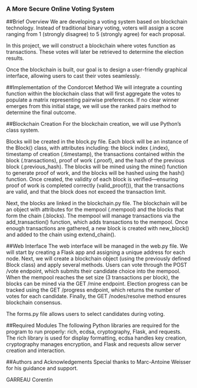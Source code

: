 ### A More Secure Online Voting System
##Brief Overview
We are developing a voting system based on blockchain technology. Instead of traditional binary voting, voters will assign a score ranging from 1 (strongly disagree) to 5 (strongly agree) for each proposal.

In this project, we will construct a blockchain where votes function as transactions. These votes will later be retrieved to determine the election results.

Once the blockchain is built, our goal is to design a user-friendly graphical interface, allowing users to cast their votes seamlessly.

##Implementation of the Condorcet Method
We will integrate a counting function within the blockchain class that will first aggregate the votes to populate a matrix representing pairwise preferences. If no clear winner emerges from this initial stage, we will use the ranked pairs method to determine the final outcome.

##Blockchain Creation
For the blockchain creation, we will use Python’s class system.

Blocks will be created in the block.py file. Each block will be an instance of the Block() class, with attributes including: the block index (.index), timestamp of creation (.timestamp), the transactions contained within the block (.transactions), proof of work (.proof), and the hash of the previous block (.previous_hash). The blocks will be mined using the mine() function to generate proof of work, and the blocks will be hashed using the hash() function. Once created, the validity of each block is verified—ensuring proof of work is completed correctly (valid_proof()), that the transactions are valid, and that the block does not exceed the transaction limit.

Next, the blocks are linked in the blockchain.py file. The blockchain will be an object with attributes for the mempool (.mempool) and the blocks that form the chain (.blocks). The mempool will manage transactions via the add_transaction() function, which adds transactions to the mempool. Once enough transactions are gathered, a new block is created with new_block() and added to the chain using extend_chain().

##Web Interface
The web interface will be managed in the web.py file. We will start by creating a Flask app and assigning a unique address for each node. Next, we will create a blockchain object (using the previously defined Block class) and apply several methods. Users can vote through the POST /vote endpoint, which submits their candidate choice into the mempool. When the mempool reaches the set size (3 transactions per block), the blocks can be mined via the GET /mine endpoint. Election progress can be tracked using the GET /progress endpoint, which returns the number of votes for each candidate. Finally, the GET /nodes/resolve method ensures blockchain consensus.

The forms.py file allows users to select candidates during voting.

##Required Modules
The following Python libraries are required for the program to run properly: rich, ecdsa, cryptography, Flask, and requests. The rich library is used for display formatting, ecdsa handles key creation, cryptography manages encryption, and Flask and requests allow server creation and interaction.

##Authors and Acknowledgements
Special thanks to Marc-Antoine Weisser for his guidance and support.

GARREAU Corentin
